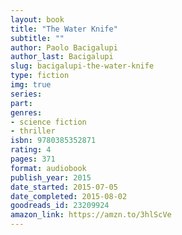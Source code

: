 ```yaml
---
layout: book
title: "The Water Knife"
subtitle: ""
author: Paolo Bacigalupi
author_last: Bacigalupi
slug: bacigalupi-the-water-knife
type: fiction
img: true
series: 
part: 
genres:
- science fiction
- thriller
isbn: 9780385352871
rating: 4
pages: 371
format: audiobook
publish_year: 2015
date_started: 2015-07-05
date_completed: 2015-08-02
goodreads_id: 23209924
amazon_link: https://amzn.to/3hlScVe
---
```

